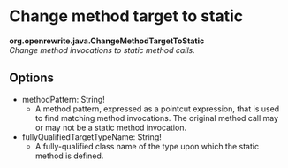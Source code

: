 # Change method target to static

**org.openrewrite.java.ChangeMethodTargetToStatic**  
_Change method invocations to static method calls._

## Options

* methodPattern: String!
  * A method pattern, expressed as a pointcut expression, that is used to find matching method invocations. The original method call may or may not be a static method invocation.
* fullyQualifiedTargetTypeName: String!
  * A fully-qualified class name of the type upon which the static method is defined.


